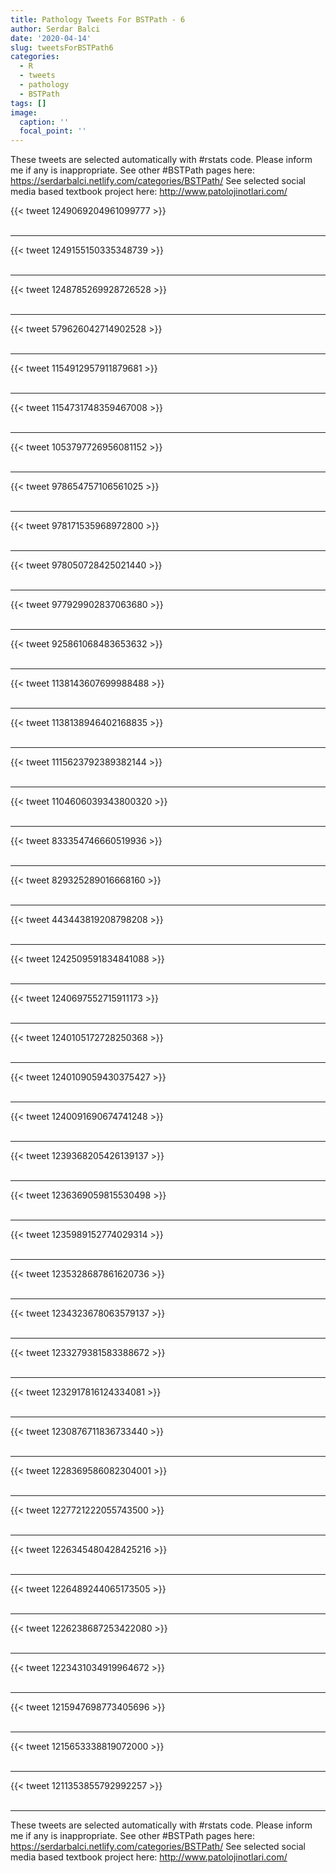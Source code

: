 ```yaml
---
title: Pathology Tweets For BSTPath - 6
author: Serdar Balci
date: '2020-04-14'
slug: tweetsForBSTPath6
categories:
  - R
  - tweets
  - pathology
  - BSTPath
tags: []
image:
  caption: ''
  focal_point: ''
---
```



These tweets are selected automatically with #rstats code. Please inform me if any is inappropriate.
See other #BSTPath pages here: https://serdarbalci.netlify.com/categories/BSTPath/ 
See selected social media based textbook project here: http://www.patolojinotlari.com/

{{< tweet 1249069204961099777 >}}
<br>
<br>
<hr>
{{< tweet 1249155150335348739 >}}
<br>
<br>
<hr>
{{< tweet 1248785269928726528 >}}
<br>
<br>
<hr>
{{< tweet 579626042714902528 >}}
<br>
<br>
<hr>
{{< tweet 1154912957911879681 >}}
<br>
<br>
<hr>
{{< tweet 1154731748359467008 >}}
<br>
<br>
<hr>
{{< tweet 1053797726956081152 >}}
<br>
<br>
<hr>
{{< tweet 978654757106561025 >}}
<br>
<br>
<hr>
{{< tweet 978171535968972800 >}}
<br>
<br>
<hr>
{{< tweet 978050728425021440 >}}
<br>
<br>
<hr>
{{< tweet 977929902837063680 >}}
<br>
<br>
<hr>
{{< tweet 925861068483653632 >}}
<br>
<br>
<hr>
{{< tweet 1138143607699988488 >}}
<br>
<br>
<hr>
{{< tweet 1138138946402168835 >}}
<br>
<br>
<hr>
{{< tweet 1115623792389382144 >}}
<br>
<br>
<hr>
{{< tweet 1104606039343800320 >}}
<br>
<br>
<hr>
{{< tweet 833354746660519936 >}}
<br>
<br>
<hr>
{{< tweet 829325289016668160 >}}
<br>
<br>
<hr>
{{< tweet 443443819208798208 >}}
<br>
<br>
<hr>
{{< tweet 1242509591834841088 >}}
<br>
<br>
<hr>
{{< tweet 1240697552715911173 >}}
<br>
<br>
<hr>
{{< tweet 1240105172728250368 >}}
<br>
<br>
<hr>
{{< tweet 1240109059430375427 >}}
<br>
<br>
<hr>
{{< tweet 1240091690674741248 >}}
<br>
<br>
<hr>
{{< tweet 1239368205426139137 >}}
<br>
<br>
<hr>
{{< tweet 1236369059815530498 >}}
<br>
<br>
<hr>
{{< tweet 1235989152774029314 >}}
<br>
<br>
<hr>
{{< tweet 1235328687861620736 >}}
<br>
<br>
<hr>
{{< tweet 1234323678063579137 >}}
<br>
<br>
<hr>
{{< tweet 1233279381583388672 >}}
<br>
<br>
<hr>
{{< tweet 1232917816124334081 >}}
<br>
<br>
<hr>
{{< tweet 1230876711836733440 >}}
<br>
<br>
<hr>
{{< tweet 1228369586082304001 >}}
<br>
<br>
<hr>
{{< tweet 1227721222055743500 >}}
<br>
<br>
<hr>
{{< tweet 1226345480428425216 >}}
<br>
<br>
<hr>
{{< tweet 1226489244065173505 >}}
<br>
<br>
<hr>
{{< tweet 1226238687253422080 >}}
<br>
<br>
<hr>
{{< tweet 1223431034919964672 >}}
<br>
<br>
<hr>
{{< tweet 1215947698773405696 >}}
<br>
<br>
<hr>
{{< tweet 1215653338819072000 >}}
<br>
<br>
<hr>
{{< tweet 1211353855792992257 >}}
<br>
<br>
<hr>


These tweets are selected automatically with #rstats code. Please inform me if any is inappropriate.
See other #BSTPath pages here: https://serdarbalci.netlify.com/categories/BSTPath/ 
See selected social media based textbook project here: http://www.patolojinotlari.com/
